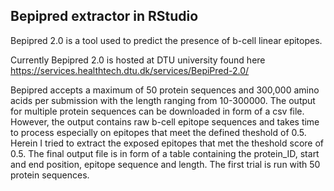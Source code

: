## Bepipred extractor in RStudio 
Bepipred 2.0 is a tool used to predict the presence of b-cell linear epitopes. 

Currently Bepipred 2.0 is hosted at DTU university found here https://services.healthtech.dtu.dk/services/BepiPred-2.0/

Bepipred accepts a maximum of 50 protein sequences and  300,000 amino acids per submission with the length ranging from 10-300000.  The output for multiple protein sequences 
can be downloaded in form of a csv file. However, the output contains raw b-cell epitope sequences and takes time to process especially on epitopes that meet the defined 
theshold of 0.5. Herein I tried to extract the exposed epitopes that met the theshold score of 0.5. The final output file is in form of a table containing 
the protein_ID, start and end position, epitope sequence and length.  The first trial is run with 50 protein sequences. 

